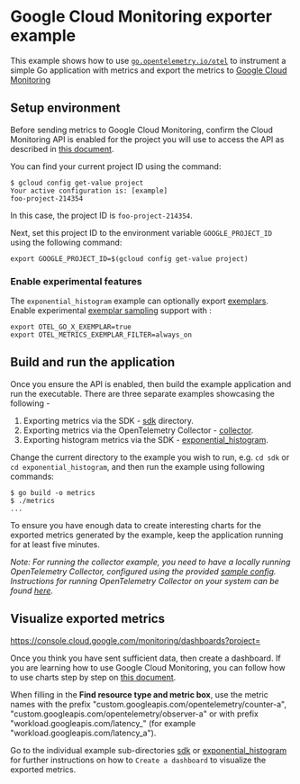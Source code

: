 # Google Cloud Monitoring exporter example

This example shows how to use [`go.opentelemetry.io/otel`](https://pkg.go.dev/go.opentelemetry.io/otel/) to instrument a simple Go application with metrics and export the metrics to [Google Cloud Monitoring](https://cloud.google.com/monitoring/)

## Setup environment

Before sending metrics to Google Cloud Monitoring, confirm the Cloud Monitoring API is enabled for the project you will use to access the API as described in [this document](https://cloud.google.com/monitoring/api/enable-api).

You can find your current project ID using the command:

```
$ gcloud config get-value project
Your active configuration is: [example]
foo-project-214354
```

In this case, the project ID is `foo-project-214354`.

Next, set this project ID to the environment variable `GOOGLE_PROJECT_ID` using the following command:

```
export GOOGLE_PROJECT_ID=$(gcloud config get-value project)
```

### Enable experimental features
The `exponential_histogram` example can optionally export [exemplars](https://opentelemetry.io/docs/specs/otel/metrics/data-model/#exemplars). Enable experimental [exemplar sampling](https://github.com/open-telemetry/opentelemetry-go/blob/main/sdk/metric/internal/x/README.md#exemplars) support with :
```
export OTEL_GO_X_EXEMPLAR=true
export OTEL_METRICS_EXEMPLAR_FILTER=always_on
```

## Build and run the application

Once you ensure the API is enabled, then build the example application and run the executable. There are three separate examples showcasing the following - 
1. Exporting metrics via the SDK - [sdk](./sdk/) directory.
2. Exporting metrics via the OpenTelemetry Collector - [collector](./collector/).
3. Exporting histogram metrics via the SDK - [exponential_histogram](./exponential_histogram/).

Change the current directory to the example you wish to run, e.g. `cd sdk` or `cd exponential_histogram`, and then run the example using following commands:

```
$ go build -o metrics
$ ./metrics
...
```

To ensure you have enough data to create interesting charts for the exported metrics generated by the example, keep the application running for at least five minutes.

*Note: For running the collector example, you need to have a locally running OpenTelemetry Collector, configured using the provided [sample config](./collector/sample-collector-config.yaml). Instructions for running OpenTelemetry Collector on your system can be found [here](https://opentelemetry.io/docs/collector/getting-started/#local).*

## Visualize exported metrics

https://console.cloud.google.com/monitoring/dashboards?project=<your-project-id>

Once you think you have sent sufficient data, then create a dashboard. If you are learning how to use Google Cloud Monitoring, you can follow how to use charts step by step on [this document](https://cloud.google.com/monitoring/charts).

When filling in the **Find resource type and metric box**, use the metric names with the prefix "custom.googleapis.com/opentelemetry/counter-a", "custom.googleapis.com/opentelemetry/observer-a" or with prefix "workload.googleapis.com/latency_" (for example "workload.googleapis.com/latency_a").

Go to the individual example sub-directories [sdk](./sdk/) or [exponential_histogram](./exponential_histogram/) for further instructions on how to `Create a dashboard` to visualize the exported metrics.
